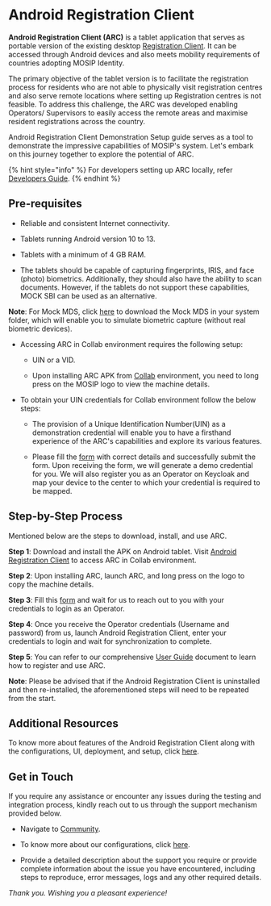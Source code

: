 # Android Registration Client

**Android Registration Client (ARC)** is a tablet application that serves as portable version of the existing desktop [Registration Client](https://docs.mosip.io/1.2.0/modules/registration-client). It can be accessed through Android devices and also meets mobility requirements of countries adopting MOSIP Identity.

The primary objective of the tablet version is to facilitate the registration process for residents who are not able to physically visit registration centres and also serve remote locations where setting up Registration centres is not feasible. To address this challenge, the ARC was developed enabling Operators/ Supervisors to easily access the remote areas and maximise resident registrations across the country.

Android Registration Client Demonstration Setup guide serves as a tool to demonstrate the impressive capabilities of MOSIP's system. Let's embark on this journey together to explore the potential of ARC.

{% hint style="info" %}
For developers setting up ARC locally, refer [Developers Guide](https://docs.mosip.io/1.2.0/modules/android-registration-client/android-registration-client-developer-guide).
{% endhint %}

## Pre-requisites ##

* Reliable and consistent Internet connectivity.

* Tablets running Android version 10 to 13.

* Tablets with a minimum of 4 GB RAM.

* The tablets should be capable of capturing fingerprints, IRIS, and face (photo) biometrics. Additionally, they should also have the ability to scan documents. However, if the tablets do not support these capabilities, MOCK SBI can be used as an alternative.

**Note**: For Mock MDS, click [here](https://drive.google.com/drive/folders/14q7E5pZtfj0eimF3JGzlVfU4eV-MRPCQ) to download the Mock MDS in your system folder, which will enable you to simulate biometric capture (without real biometric devices).

* Accessing ARC in Collab environment requires the following setup:

   * UIN or a VID.

   * Upon installing ARC APK from [Collab](https://collab.mosip.net/) environment, you need to long press on the MOSIP logo to view the machine details.

* To obtain your UIN credentials for Collab environment follow the below steps:

   * The provision of a Unique Identification Number(UIN) as a demonstration credential will enable you to have a firsthand experience of the ARC's capabilities and explore its various features.

   * Please fill the [form](https://docs.google.com/forms/d/e/1FAIpQLScq-HoYkbx37iKtm_v17dn8UZTih-Xv_P93Ew3GEl8H-vH-qA/viewform) with correct details and successfully submit the form. Upon receiving the form, we will generate a demo credential for you. We will also register you as an Operator on Keycloak and map your device to the center to which your credential is required to be mapped.

## Step-by-Step Process ##

Mentioned below are the steps to download, install, and use ARC.

  **Step 1**: Download and install the APK on Android tablet. Visit [Android Registration Client](https://collab.mosip.net/#/dashboard) to access ARC in Collab environment.
  
   **Step 2**: Upon installing ARC, launch ARC, and long press on the logo to copy the machine details.

   **Step 3**: Fill this [form](https://docs.google.com/forms/d/e/1FAIpQLScq-HoYkbx37iKtm_v17dn8UZTih-Xv_P93Ew3GEl8H-vH-qA/viewform) and wait for us to reach out to you with your credentials to login as an Operator.

   **Step 4**: Once you receive the Operator credentials (Username and password) from us, launch Android Registration Client, enter your credentials to login and wait for 
     synchronization to complete.

   **Step 5**: You can refer to our comprehensive [User Guide](https://docs.mosip.io/1.2.0/modules/android-registration-client/android-registration-client-user-guide) document to learn how to register and use ARC.

**Note**: Please be advised that if the Android Registration Client is uninstalled and then re-installed, the aforementioned steps will need to be repeated from the start.

## Additional Resources ##

To know more about features of the Android Registration Client along with the configurations, UI, deployment, and setup, click [here](https://docs.mosip.io/1.2.0/modules/android-registration-client).

## Get in Touch ##

If you require any assistance or encounter any issues during the testing and integration process, kindly reach out to us through the support mechanism provided below.

* Navigate to [Community](https://community.mosip.io/).

* To know more about our configurations, click [here](https://docs.mosip.io/1.2.0/modules/android-registration-client/android-registration-client-configuration).

* Provide a detailed description about the support you require or provide complete information about the issue you have encountered, including steps to reproduce, error messages, logs and any other required details.

*Thank you. Wishing you a pleasant experience!*


